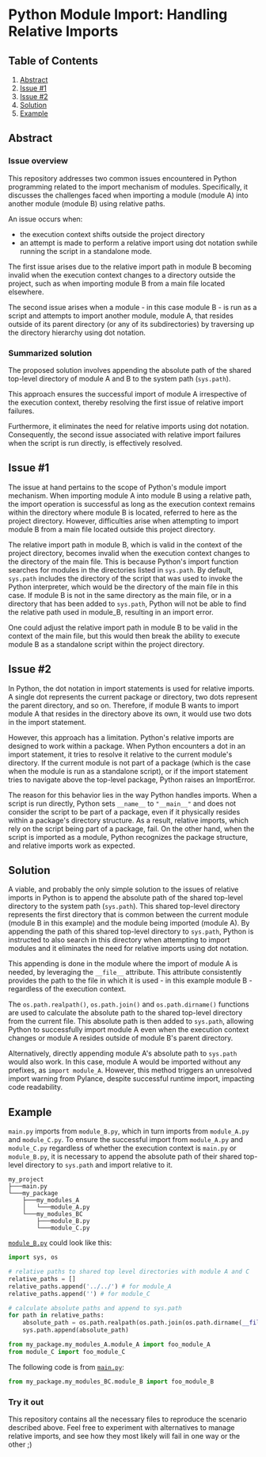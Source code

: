 # Python Module Import: Handling Relative Imports

## Table of Contents

1. [Abstract](#abstract)
2. [Issue #1](#issue-1)
3. [Issue #2](#issue-2)
4. [Solution](#solution)
5. [Example](#example)

## Abstract

### Issue overview

This repository addresses two common issues encountered in Python programming related to the import mechanism of modules. Specifically, it discusses the challenges faced when importing a module (module A) into another module (module B) using relative paths.

An issue occurs when:
- the execution context shifts outside the project directory
- an attempt is made to perform a relative import using dot notation swhile running the script in a standalone mode.

The first issue arises due to the relative import path in module B becoming invalid when the execution context changes to a directory outside the project, such as when importing module B from a main file located elsewhere.

The second issue arises when a module - in this case module B - is run as a script and attempts to import another module, module A, that resides outside of its parent directory (or any of its subdirectories) by traversing up the directory hierarchy using dot notation.

###  Summarized solution
The proposed solution involves appending the absolute path of the shared top-level directory of module A and B to the system path (`sys.path`).

This approach ensures the successful import of module A irrespective of the execution context, thereby resolving the first issue of relative import failures.

Furthermore, it eliminates the need for relative imports using dot notation. Consequently, the second issue associated with relative import failures when the script is run directly, is effectively resolved.



## Issue #1

The issue at hand pertains to the scope of Python's module import mechanism. When importing module A into module B using a relative path, the import operation is successful as long as the execution context remains within the directory where module B is located, referred to here as the project directory. However, difficulties arise when attempting to import module B from a main file located outside this project directory.

The relative import path in module B, which is valid in the context of the project directory, becomes invalid when the execution context changes to the directory of the main file. This is because Python's import function searches for modules in the directories listed in `sys.path`. By default, `sys.path` includes the directory of the script that was used to invoke the Python interpreter, which would be the directory of the main file in this case. If module B is not in the same directory as the main file, or in a directory that has been added to `sys.path`, Python will not be able to find the relative path used in module_B, resulting in an import error.

One could adjust the relative import path in module B to be valid in the context of the main file, but this would then break the ability to execute module B as a standalone script within the project directory.


## Issue #2

In Python, the dot notation in import statements is used for relative imports. A single dot represents the current package or directory, two dots represent the parent directory, and so on. Therefore, if module B wants to import module A that resides in the directory above its own, it would use two dots in the import statement.

However, this approach has a limitation. Python's relative imports are designed to work within a package. When Python encounters a dot in an import statement, it tries to resolve it relative to the current module's directory. If the current module is not part of a package (which is the case when the module is run as a standalone script), or if the import statement tries to navigate above the top-level package, Python raises an ImportError.

The reason for this behavior lies in the way Python handles imports. When a script is run directly, Python sets `__name__` to `"__main__"` and does not consider the script to be part of a package, even if it physically resides within a package's directory structure. As a result, relative imports, which rely on the script being part of a package, fail. On the other hand, when the script is imported as a module, Python recognizes the package structure, and relative imports work as expected.


## Solution

A viable, and probably the only simple solution to the issues of relative imports in Python is to append the absolute path of the shared top-level directory to the system path (`sys.path`). This shared top-level directory represents the first directory that is common between the current module (module B in this example) and the module being imported (module A). By appending the path of this shared top-level directory to `sys.path`, Python is instructed to also search in this directory when attempting to import modules and it eliminates the need for relative imports using dot notation.

This appending is done in the module where the import of module A is needed, by leveraging the `__file__` attribute. This attribute consistently provides the path to the file in which it is used - in this example module B - regardless of the execution context.

The `os.path.realpath()`, `os.path.join()` and `os.path.dirname()` functions are used to calculate the absolute path to the shared top-level directory from the current file. This absolute path is then added to `sys.path`, allowing Python to successfully import module A even when the execution context changes or module A resides outside of module B's parent directory.

Alternatively, directly appending module A's absolute path to `sys.path` would also work. In this case, module A would be imported without any prefixes, as `import module_A`. However, this method triggers an unresolved import warning from Pylance, despite successful runtime import, impacting code readability.



## Example

`main.py` imports from `module_B.py`, which in turn imports from `module_A.py` and `module_C.py`. To ensure the successful import from `module_A.py` and `module_C.py` regardless of whether the execution context is `main.py` or `module_B.py`, it is necessary to append the absolute path of their shared top-level directory to `sys.path` and import relative to it.

```
my_project
├───main.py
└───my_package
    ├───my_modules_A
    │   └───module_A.py
    └───my_modules_BC
        ├───module_B.py
        └───module_C.py
```

[`module_B.py`](my_package/my_modules_BC/module_B.py) could look like this:
```python
import sys, os

# relative paths to shared top level directories with module A and C
relative_paths = []
relative_paths.append('../../') # for module_A
relative_paths.append('') # for module_C

# calculate absolute paths and append to sys.path
for path in relative_paths:
    absolute_path = os.path.realpath(os.path.join(os.path.dirname(__file__), path))
    sys.path.append(absolute_path)

from my_package.my_modules_A.module_A import foo_module_A
from module_C import foo_module_C
```

The following code is from [`main.py`](main.py):
```python
from my_package.my_modules_BC.module_B import foo_module_B
```



### Try it out
This repository contains all the necessary files to reproduce the scenario described above. Feel free to experiment with alternatives to manage relative imports, and see how they most likely will fail in one way or the other ;)